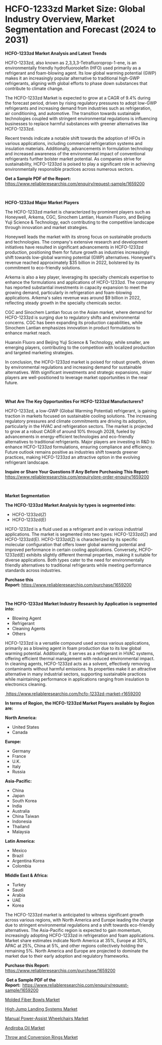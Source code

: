 <p><h1>HCFO-1233zd Market Size: Global Industry Overview, Market Segmentation and Forecast (2024 to 2031)</h1></p><p><strong>HCFO-1233zd Market Analysis and Latest Trends</strong></p>
<p><p>HCFO-1233zd, also known as 2,3,3,3-Tetrafluoroprop-1-ene, is an environmentally friendly hydrofluoroolefin (HFO) used primarily as a refrigerant and foam-blowing agent. Its low global warming potential (GWP) makes it an increasingly popular alternative to traditional high-GWP refrigerants, aligning with global efforts to phase down substances that contribute to climate change.</p><p>The HCFO-1233zd Market is expected to grow at a CAGR of 9.4% during the forecast period, driven by rising regulatory pressures to adopt low-GWP refrigerants and increasing demand from industries such as refrigeration, air conditioning, and automotive. The transition towards sustainable technologies coupled with stringent environmental regulations is influencing businesses to replace harmful substances with greener alternatives like HCFO-1233zd.</p><p>Recent trends indicate a notable shift towards the adoption of HFOs in various applications, including commercial refrigeration systems and insulation materials. Additionally, advancements in formulation technology and increased awareness of the environmental impact of conventional refrigerants further bolster market potential. As companies strive for sustainability, HCFO-1233zd is poised to play a significant role in achieving environmentally responsible practices across numerous sectors.</p></p>
<p><strong>Get a Sample PDF of the Report:&nbsp;</strong> <a href="https://www.reliableresearchiq.com/enquiry/request-sample/1659200?utm_campaign=1137&utm_medium=2&utm_source=Github&utm_content=ia&utm_term=28092024&utm_id=hcfo-1233zd">https://www.reliableresearchiq.com/enquiry/request-sample/1659200</a></p>
<p>&nbsp;</p>
<p><strong>HCFO-1233zd Major Market Players</strong></p>
<p><p>The HCFO-1233zd market is characterized by prominent players such as Honeywell, Arkema, CGC, Sinochem Lantian, Huanxin Fluoro, and Beijing Yuji Science & Technology, each contributing to the competitive landscape through innovation and market strategies.</p><p>Honeywell leads the market with its strong focus on sustainable products and technologies. The company's extensive research and development initiatives have resulted in significant advancements in HCFO-1233zd production, positioning them for future growth as industries increasingly shift towards low-global warming potential (GWP) alternatives. Honeywell's revenue reached approximately $35 billion in 2022, bolstered by its commitment to eco-friendly solutions.</p><p>Arkema is also a key player, leveraging its specialty chemicals expertise to enhance the formulations and applications of HCFO-1233zd. The company has reported substantial investments in capacity expansion to meet the growing demand, particularly in refrigeration and foam-blowing applications. Arkema's sales revenue was around $9 billion in 2022, reflecting steady growth in the specialty chemicals sector.</p><p>CGC and Sinochem Lantian focus on the Asian market, where demand for HCFO-1233zd is surging due to regulatory shifts and environmental concerns. CGC has been expanding its production capabilities, while Sinochem Lantian emphasizes innovation in product formulations to enhance market reach. </p><p>Huanxin Fluoro and Beijing Yuji Science & Technology, while smaller, are emerging players, contributing to the competition with localized production and targeted marketing strategies.</p><p>In conclusion, the HCFO-1233zd market is poised for robust growth, driven by environmental regulations and increasing demand for sustainable alternatives. With significant investments and strategic expansions, major players are well-positioned to leverage market opportunities in the near future.</p></p>
<p>&nbsp;</p>
<p><strong>What Are The Key Opportunities For HCFO-1233zd Manufacturers?</strong></p>
<p><p>HCFO-1233zd, a low-GWP (Global Warming Potential) refrigerant, is gaining traction in markets focused on sustainable cooling solutions. The increasing regulatory pressures and climate commitments are driving its adoption, particularly in the HVAC and refrigeration sectors. The market is projected to grow at a robust CAGR of around 10% through 2028, fueled by advancements in energy-efficient technologies and eco-friendly alternatives to traditional refrigerants. Major players are investing in R&D to enhance HCFO-1233zd formulations, ensuring compliance and efficiency. Future outlook remains positive as industries shift towards greener practices, making HCFO-1233zd an attractive option in the evolving refrigerant landscape.</p></p>
<p><strong>Inquire or Share Your Questions If Any Before Purchasing This Report:</strong> <a href="https://www.reliableresearchiq.com/enquiry/pre-order-enquiry/1659200?utm_campaign=1137&utm_medium=2&utm_source=Github&utm_content=ia&utm_term=28092024&utm_id=hcfo-1233zd">https://www.reliableresearchiq.com/enquiry/pre-order-enquiry/1659200</a></p>
<p>&nbsp;</p>
<p><strong>Market Segmentation</strong></p>
<p><strong>The HCFO-1233zd Market Analysis by types is segmented into:</strong></p>
<p><ul><li>HCFO-1233zd(Z)</li><li>HCFO-1233zd(E)</li></ul></p>
<p><p>HCFO-1233zd is a fluid used as a refrigerant and in various industrial applications. The market is segmented into two types: HCFO-1233zd(Z) and HCFO-1233zd(E). HCFO-1233zd(Z) is characterized by its specific molecular configuration that offers lower global warming potential and improved performance in certain cooling applications. Conversely, HCFO-1233zd(E) exhibits slightly different thermal properties, making it suitable for diverse applications. Both types cater to the need for environmentally friendly alternatives to traditional refrigerants while meeting performance standards across industries.</p></p>
<p><strong>Purchase this Report:&nbsp;</strong><a href="https://www.reliableresearchiq.com/purchase/1659200?utm_campaign=1137&utm_medium=2&utm_source=Github&utm_content=ia&utm_term=28092024&utm_id=hcfo-1233zd">https://www.reliableresearchiq.com/purchase/1659200</a></p>
<p>&nbsp;</p>
<p><strong>The HCFO-1233zd Market Industry Research by Application is segmented into:</strong></p>
<p><ul><li>Blowing Agent</li><li>Refrigerant</li><li>Cleaning Agents</li><li>Others</li></ul></p>
<p><p>HCFO-1233zd is a versatile compound used across various applications, primarily as a blowing agent in foam production due to its low global warming potential. Additionally, it serves as a refrigerant in HVAC systems, offering efficient thermal management with reduced environmental impact. In cleaning agents, HCFO-1233zd acts as a solvent, effectively removing contaminants without harmful emissions. Its properties make it an attractive alternative in many industrial sectors, supporting sustainable practices while maintaining performance in applications ranging from insulation to electronics cleaning.</p></p>
<p><a href="https://www.reliableresearchiq.com/hcfo-1233zd-market-r1659200?utm_campaign=1137&utm_medium=2&utm_source=Github&utm_content=ia&utm_term=28092024&utm_id=hcfo-1233zd">&nbsp;https://www.reliableresearchiq.com/hcfo-1233zd-market-r1659200</a></p>
<p><strong>In terms of Region, the HCFO-1233zd Market Players available by Region are:</strong></p>
<p>
    <p> <strong> North America: </strong>
        <ul>
            <li>United States</li>
            <li>Canada</li>
        </ul>
        </p> 
    <p> <strong> Europe: </strong>
        <ul>
            <li>Germany</li>
            <li>France</li>
            <li>U.K.</li>
            <li>Italy</li>
            <li>Russia</li>
        </ul>
        </p> 
    <p> <strong> Asia-Pacific: </strong>
        <ul>
            <li>China</li>
            <li>Japan</li>
            <li>South Korea</li>
            <li>India</li>
            <li>Australia</li>
            <li>China Taiwan</li>
            <li>Indonesia</li>
            <li>Thailand</li>
            <li>Malaysia</li>
        </ul>
        </p> 
    <p> <strong> Latin America: </strong>
        <ul>
            <li>Mexico</li>
            <li>Brazil</li>
            <li>Argentina Korea</li>
            <li>Colombia</li>
        </ul>
        </p> 
    <p> <strong> Middle East & Africa: </strong>
        <ul>
            <li>Turkey</li>
            <li>Saudi</li>
            <li>Arabia</li>
            <li>UAE</li>
            <li>Korea</li>
        </ul>
    </p>
    </p>
<p><p>The HCFO-1233zd market is anticipated to witness significant growth across various regions, with North America and Europe leading the charge due to stringent environmental regulations and a shift towards eco-friendly alternatives. The Asia-Pacific region is expected to gain momentum, increasingly adopting HCFO-1233zd in refrigeration and foam applications. Market share estimates indicate North America at 35%, Europe at 30%, APAC at 25%, China at 5%, and other regions collectively holding the remaining 5%. North America and Europe are projected to dominate the market due to their early adoption and regulatory frameworks.</p></p>
<p><strong>Purchase this Report: </strong><a href="https://www.reliableresearchiq.com/purchase/1659200?utm_campaign=1137&utm_medium=2&utm_source=Github&utm_content=ia&utm_term=28092024&utm_id=hcfo-1233zd">https://www.reliableresearchiq.com/purchase/1659200</a></p>
<p>&nbsp;<strong>Get a Sample PDF of the Report:&nbsp;&nbsp;</strong><a href="https://www.reliableresearchiq.com/enquiry/request-sample/1659200?utm_campaign=1137&utm_medium=2&utm_source=Github&utm_content=ia&utm_term=28092024&utm_id=hcfo-1233zd">https://www.reliableresearchiq.com/enquiry/request-sample/1659200</a></p>
<p><strong></strong></p>
<p><p><a href="https://www.linkedin.com/pulse/global-molded-fiber-bowls-market-status-2024-2031-forecast-qfhjc?utm_campaign=1137&utm_medium=2&utm_source=Github&utm_content=ia&utm_term=28092024&utm_id=hcfo-1233zd">Molded Fiber Bowls Market</a></p><p><a href="https://issuu.com/reportprime-2/docs/high-jump-landing-systems-market-si_a20cd89fed0d0d?utm_campaign=1137&utm_medium=2&utm_source=Github&utm_content=ia&utm_term=28092024&utm_id=hcfo-1233zd">High Jump Landing Systems Market</a></p><p><a href="https://github.com/Greiszane475/Market-Research-Report-List-1/blob/main/manual-power-assist-wheelchairs-market.md?utm_campaign=1137&utm_medium=2&utm_source=Github&utm_content=ia&utm_term=28092024&utm_id=hcfo-1233zd">Manual Power-Assist Wheelchairs Market</a></p><p><a href="https://www.linkedin.com/pulse/andiroba-oil-market-global-regional-analysis-focus-region-r0xoc?utm_campaign=1137&utm_medium=2&utm_source=Github&utm_content=ia&utm_term=28092024&utm_id=hcfo-1233zd">Andiroba Oil Market</a></p><p><a href="https://issuu.com/reportprime-2/docs/throw-and-conversion-rings-market-s_cb0edf324befae?utm_campaign=1137&utm_medium=2&utm_source=Github&utm_content=ia&utm_term=28092024&utm_id=hcfo-1233zd">Throw and Conversion Rings Market</a></p></p>